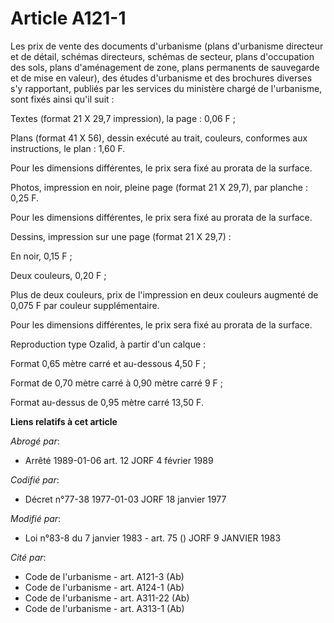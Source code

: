 # Article A121-1

Les prix de vente des documents d'urbanisme (plans d'urbanisme directeur et de détail, schémas directeurs, schémas de
secteur, plans d'occupation des sols, plans d'aménagement de zone, plans permanents de sauvegarde et de mise en valeur), des
études d'urbanisme et des brochures diverses s'y rapportant, publiés par les services du ministère chargé de l'urbanisme,
sont fixés ainsi qu'il suit :

Textes (format 21 X 29,7 impression), la page : 0,06 F ;

Plans (format 41 X 56), dessin exécuté au trait, couleurs, conformes aux instructions, le plan : 1,60 F.

Pour les dimensions différentes, le prix sera fixé au prorata de la surface.

Photos, impression en noir, pleine page (format 21 X 29,7), par planche : 0,25 F.

Pour les dimensions différentes, le prix sera fixé au prorata de la surface.

Dessins, impression sur une page (format 21 X 29,7) :

En noir, 0,15 F ;

Deux couleurs, 0,20 F ;

Plus de deux couleurs, prix de l'impression en deux couleurs augmenté de 0,075 F par couleur supplémentaire.

Pour les dimensions différentes, le prix sera fixé au prorata de la surface.

Reproduction type Ozalid, à partir d'un calque :

Format 0,65 mètre carré et au-dessous               4,50 F ;

Format de 0,70 mètre carré à 0,90 mètre carré       9    F ;

Format au-dessus de 0,95 mètre carré               13,50 F.

**Liens relatifs à cet article**

_Abrogé par_:

  - Arrêté 1989-01-06 art. 12 JORF 4 février 1989

_Codifié par_:

  - Décret n°77-38 1977-01-03 JORF 18 janvier 1977

_Modifié par_:

  - Loi n°83-8 du 7 janvier 1983 - art. 75 () JORF 9 JANVIER 1983

_Cité par_:

  - Code de l'urbanisme - art. A121-3 (Ab)
  - Code de l'urbanisme - art. A124-1 (Ab)
  - Code de l'urbanisme - art. A311-22 (Ab)
  - Code de l'urbanisme - art. A313-1 (Ab)
